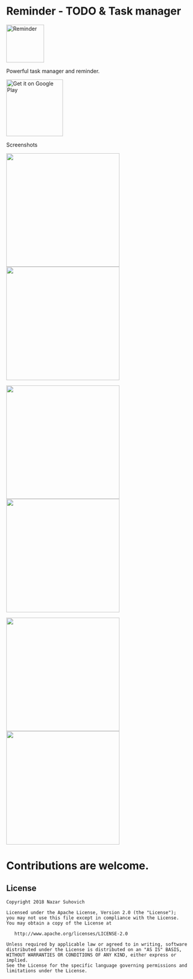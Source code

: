 # Reminder - TODO & Task manager

<img src="https://github.com/naz013/Reminder/raw/master/res/app_icon.png" width="100" alt="Reminder">

Powerful task manager and reminder.

<a href='https://play.google.com/store/apps/details?id=com.cray.software.justreminder&pcampaignid=MKT-Other-global-all-co-prtnr-py-PartBadge-Mar2515-1'>
<img alt='Get it on Google Play' src='https://play.google.com/intl/en_us/badges/images/generic/en_badge_web_generic.png' width='150'/>
</a>

Screenshots

<p float="left">
  <img src="https://github.com/naz013/Reminder/raw/master/res/reminder_scr.jpg" width="300" />
  <img src="https://github.com/naz013/Reminder/raw/master/res/scr1.jpg" width="300" />
</p>

<p float="left">
  <img src="https://github.com/naz013/Reminder/raw/master/res/scr2.jpg" width="300" />
  <img src="https://github.com/naz013/Reminder/raw/master/res/scr3.jpg" width="300" />
</p>

<p float="left">
  <img src="https://github.com/naz013/Reminder/raw/master/res/scr4.jpg" width="300" />
  <img src="https://github.com/naz013/Reminder/raw/master/res/scr5.jpg" width="300" />
</p>

# Contributions are welcome.

License
-------

    Copyright 2018 Nazar Suhovich

    Licensed under the Apache License, Version 2.0 (the "License");
    you may not use this file except in compliance with the License.
    You may obtain a copy of the License at

       http://www.apache.org/licenses/LICENSE-2.0

    Unless required by applicable law or agreed to in writing, software
    distributed under the License is distributed on an "AS IS" BASIS,
    WITHOUT WARRANTIES OR CONDITIONS OF ANY KIND, either express or implied.
    See the License for the specific language governing permissions and
    limitations under the License.

